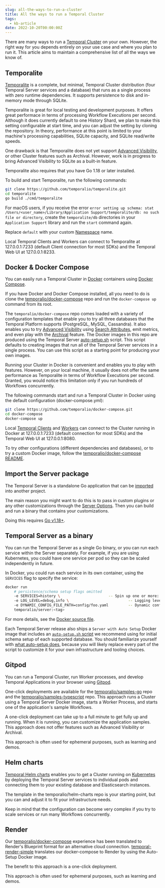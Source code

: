 ```yaml
---
slug: all-the-ways-to-run-a-cluster
title: All the ways to run a Temporal Cluster
tags:
  - kb-article
date: 2022-10-20T00:00:00Z
---
```


There are many ways to run a [Temporal Cluster](/clusters) on your own.
However, the right way for you depends entirely on your use case and where you plan to run it.
This article aims to maintain a comprehensive list of all the ways we know of.

<!-- truncate -->

## Temporalite

[Temporalite](https://github.com/temporalio/temporalite/cmd/temporalite) is a complete, but minimal, Temporal Cluster distribution (four Temporal Server services and a database) that runs as a single process with zero runtime dependencies.
It supports persistence to disk and in-memory mode through SQLite.

Temporalite is great for local testing and development purposes.
It offers great performace in terms of processing Workflow Executions per second.
Although it does currently default to one History Shard, we plan to make this setting configurable at start time, and you can adjust the setting by cloning the repository.
In theory, performance at this point is limited to your machine's processing capabilities, SQLite capacity, and SQLite read/write speeds.

One drawback is that Temporalite does not yet support [Advanced Visibility](/visibility/#advanced-visibility), or other Cluster features such as Archival.
However, work is in progress to bring Advanced Visibility to SQLite as a built-in feature.

Temporalite also requires that you have Go 1.18 or later installed.

To build and start Temporalite, run the following commands:

```bash
git clone https://github.com/temporalio/temporalite.git
cd temporalite
go build ./cmd/temporalite
```

For macOS users, if you receive the error `error setting up schema: stat /Users/<user_name>/Library/Application Support/temporalite/db: no such file or directory`, create the `temporalite/db` directories in your `Application Support` library and run the `start` command again.

Replace `default` with your custom [Namespace](/namespaces) name.

Local Temporal Clients and Workers can connect to Temporalite at 127.0.0.1:7233 (default Client connection for most SDKs) and the Temporal Web UI at 127.0.0.1:8233.

## Docker & Docker Compose

You can easily run a Temporal Cluster in [Docker](https://docs.docker.com/engine/install) containers using [Docker Compose](https://docs.docker.com/compose/install).

If you have Docker and Docker Compose installed, all you need to do is clone the [temporalio/docker-compose](https://github.com/temporalio/docker-compose) repo and run the `docker-compose up` command from its root.

The `temporalio/docker-compose` repo comes loaded with a variety of configuration templates that enable you to try all three databases that the Temporal Platform supports (PostgreSQL, MySQL, Cassandra).
It also enables you to try [Advanced Visibility](/visibility/#advanced-visibility) using [Search Attributes](/visibility/#search-attribute), emit metrics, and even play with the [Archival](/clusters/#archival) feature.
The Docker images in this repo are produced using the Temporal Server [auto-setup.sh](https://github.com/temporalio/docker-builds/blob/main/docker/auto-setup.sh) script.
This script defaults to creating images that run all of the Temporal Server services in a single process.
You can use this script as a starting point for producing your own images.

Running your Cluster in Docker is convenient and enables you to play with features.
However, on your local machine, it usually does not offer the same performance as Temporalite in terms of Workflow Executions per second.
Granted, you would notice this limitation only if you run hundreds of Workflows concurrently.

The following commands start and run a Temporal Cluster in Docker using the default configuration (docker-compose.yml):

```bash
git clone https://github.com/temporalio/docker-compose.git
cd docker-compose
docker-compose up
```

Local [Temporal Clients](/temporal/#temporal-client) and [Workers](/workers) can connect to the Cluster running in Docker at 127.0.0.1:7233 (default connection for most SDKs) and the Temporal Web UI at 127.0.0.1:8080.

To try other configurations (different dependencies and databases), or to try a custom Docker image, follow the [temporalio/docker-compose README](https://github.com/temporalio/docker-compose/blob/main/README.md).

## Import the Server package

The Temporal Server is a standalone Go application that can be [imported](/references/server-options) into another project.

The main reason you might want to do this is to pass in custom plugins or any other customizations through the [Server Options](/references/server-options).
Then you can build and run a binary that contains your customizations.

Doing this requires [Go v1.18+](https://github.com/temporalio/temporal/blob/master/CONTRIBUTING.md).

## Temporal Server as a binary

You can run the Temporal Server as a single Go binary, or you can run each service within the Server separately.
For example, if you are using Kubernetes, you could have one service per pod so they can be scaled independently in future.

In Docker, you could run each service in its own container, using the `SERVICES` flag to specify the service:

```bash
docker run
    # persistence/schema setup flags omitted
    -e SERVICES=history \                      -- Spin up one or more: history, matching, worker, frontend
    -e LOG_LEVEL=debug,info \                           -- Logging level
    -e DYNAMIC_CONFIG_FILE_PATH=config/foo.yaml         -- Dynamic config file to be watched
    temporalio/server:<tag>
```

For more details, see the [Docker source file](https://github.com/temporalio/temporal/tree/master/docker).

Each Temporal Server release also ships a `Server with Auto Setup` Docker image that includes an [`auto-setup.sh` script](https://github.com/temporalio/docker-builds/blob/main/docker/auto-setup.sh) we recommend using for initial schema setup of each supported database.
You should familiarize yourself with [what auto-setup does](https://temporal.io/blog/auto-setup), because you will likely replace every part of the script to customize it for your own infrastructure and tooling choices.

## Gitpod

You can run a Temporal Cluster, run Worker processes, and develop Temporal Applications in your browser using [Gitpod](https://www.gitpod.io/).

One-click deployments are available for the [temporalio/samples-go](https://github.com/temporalio/samples-go) repo and the [temporalio/samples-typescript](https://github.com/temporalio/samples-typescript) repo.
This approach runs a Cluster using a Temporal Server Docker image, starts a Worker Process, and starts one of the application's sample Workflows.

A one-click deployment can take up to a full minute to get fully up and running.
When it is running, you can customize the application samples.
This approach does not offer features such as Advanced Visibility or Archival.

This approach is often used for ephemeral purposes, such as learning and demos.

## Helm charts

[Temporal Helm charts](https://github.com/temporalio/helm-charts) enables you to get a Cluster running on [Kubernetes](https://kubernetes.io/) by deploying the Temporal Server services to individual pods and connecting them to your existing database and Elasticsearch instances.

The template in the temporalio/helm-charts repo is your starting point, but you can and adjust it to fit your infrastructure needs.

Keep in mind that the configuration can become very complex if you try to scale services or run many Workflows concurrently.

## Render

Our [temporalio/docker-compose](https://github.com/temporalio/docker-compose) experience has been translated to Render's Blueprint format for an alternative cloud connection.
[temporal-render-simple](https://github.com/temporalio/temporal-render-simple) translates our docker-compose to Render by using the Auto-Setup Docker image.

The benefit to this approach is a one-click deployment.

This approach is often used for ephemeral purposes, such as learning and demos.
